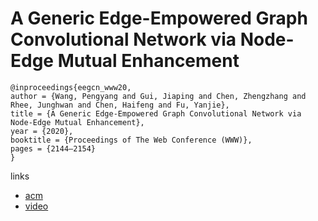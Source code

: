 # A Generic Edge-Empowered Graph Convolutional Network via Node-Edge Mutual Enhancement

```
@inproceedings{eegcn_www20,
author = {Wang, Pengyang and Gui, Jiaping and Chen, Zhengzhang and Rhee, Junghwan and Chen, Haifeng and Fu, Yanjie},
title = {A Generic Edge-Empowered Graph Convolutional Network via Node-Edge Mutual Enhancement},
year = {2020},
booktitle = {Proceedings of The Web Conference (WWW)},
pages = {2144–2154}
}
```

links
- [acm](https://dl.acm.org/doi/abs/10.1145/3366423.3380280)
- [video](https://youtu.be/kTMjv8b2oR8?list=PLJNwhMK_V7Exb_YwrTbmcr9du2pEzAGM7)
